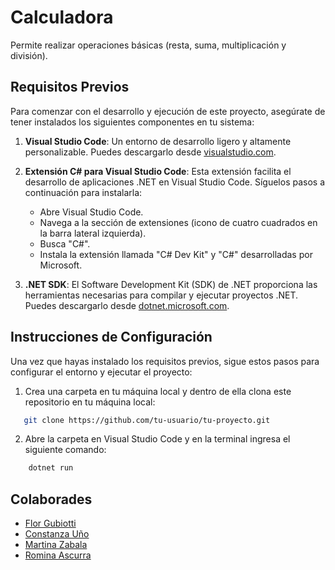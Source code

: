 # Calculadora
Permite realizar operaciones básicas (resta, suma, multiplicación y división).
## Requisitos Previos

Para comenzar con el desarrollo y ejecución de este proyecto, asegúrate de tener instalados los siguientes componentes en tu sistema:

1. **Visual Studio Code**: Un entorno de desarrollo ligero y altamente personalizable. Puedes descargarlo desde [visualstudio.com](https://code.visualstudio.com/).

2. **Extensión C# para Visual Studio Code**: Esta extensión facilita el desarrollo de aplicaciones .NET en Visual Studio Code. Síguelos pasos a continuación para instalarla:

   - Abre Visual Studio Code.
   - Navega a la sección de extensiones (icono de cuatro cuadrados en la barra lateral izquierda).
   - Busca "C#".
   - Instala la extensión llamada "C# Dev Kit" y "C#" desarrolladas por Microsoft.

3. **.NET SDK**: El Software Development Kit (SDK) de .NET proporciona las herramientas necesarias para compilar y ejecutar proyectos .NET. Puedes descargarlo desde [dotnet.microsoft.com](https://dotnet.microsoft.com/download/dotnet).

## Instrucciones de Configuración

Una vez que hayas instalado los requisitos previos, sigue estos pasos para configurar el entorno y ejecutar el proyecto:
1. Crea una carpeta en tu máquina local y dentro de ella clona este repositorio en tu máquina local:
```bash
   git clone https://github.com/tu-usuario/tu-proyecto.git
```
2. Abre la carpeta en Visual Studio Code y en la terminal ingresa el siguiente comando:
```bash
    dotnet run
```
## Colaborades
- [Flor Gubiotti](https://github.com/conito0)
- [Constanza Uño](https://github.com/FlorGubiotti)
- [Martina Zabala](https://github.com/MartinaZabala)
- [Romina Ascurra](https://github.com/roAscurra)

